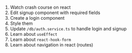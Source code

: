 1. Watch crash course on react
2. Edit signup component with required fields
3. Create a login component
4. Style them
5. Update `/db/auth.service.ts` to handle login and signup
6. Learn about `useEffect`
7. Learn about `react-hook-form`
8. Learn about navigation in react (routes)
